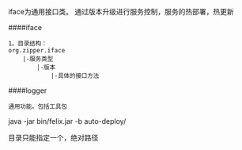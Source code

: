 iface为通用接口类。
通过版本升级进行服务控制，服务的热部署，热更新

####iface
    
    1。目录结构：
    org.zipper.iface
        |-服务类型
            |-版本
                |-具体的接口方法
    
####logger
    
    通用功能。包括工具包
    
java -jar bin/felix.jar -b  auto-deploy/

目录只能指定一个，绝对路径
         